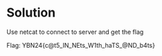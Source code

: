 # Solution
Use netcat to connect to server and get the flag

Flag: YBN24{c@t5_IN_NEts_W1th_haTS_@ND_b4ts}